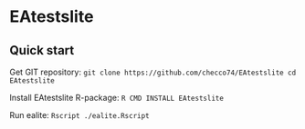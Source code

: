 # EAtestslite

## Quick start

Get GIT repository: 
``
git clone https://github.com/checco74/EAtestslite
cd EAtestslite
``

Install EAtestslite R-package:
``
R CMD INSTALL EAtestslite
``

Run ealite: 
``
Rscript ./ealite.Rscript
``
